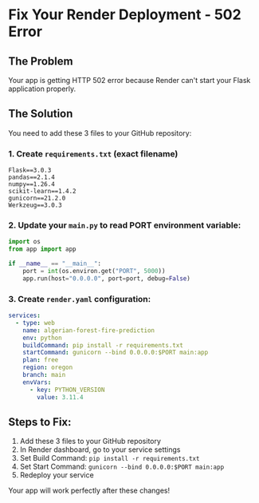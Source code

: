 # Fix Your Render Deployment - 502 Error

## The Problem
Your app is getting HTTP 502 error because Render can't start your Flask application properly.

## The Solution
You need to add these 3 files to your GitHub repository:

### 1. Create `requirements.txt` (exact filename)
```
Flask==3.0.3
pandas==2.1.4
numpy==1.26.4
scikit-learn==1.4.2
gunicorn==21.2.0
Werkzeug==3.0.3
```

### 2. Update your `main.py` to read PORT environment variable:
```python
import os
from app import app

if __name__ == "__main__":
    port = int(os.environ.get("PORT", 5000))
    app.run(host="0.0.0.0", port=port, debug=False)
```

### 3. Create `render.yaml` configuration:
```yaml
services:
  - type: web
    name: algerian-forest-fire-prediction
    env: python
    buildCommand: pip install -r requirements.txt
    startCommand: gunicorn --bind 0.0.0.0:$PORT main:app
    plan: free
    region: oregon
    branch: main
    envVars:
      - key: PYTHON_VERSION
        value: 3.11.4
```

## Steps to Fix:
1. Add these 3 files to your GitHub repository
2. In Render dashboard, go to your service settings
3. Set Build Command: `pip install -r requirements.txt`
4. Set Start Command: `gunicorn --bind 0.0.0.0:$PORT main:app`
5. Redeploy your service

Your app will work perfectly after these changes!